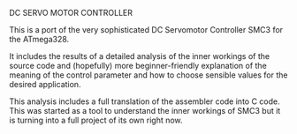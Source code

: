 DC SERVO MOTOR CONTROLLER


This is a port of the very sophisticated DC Servomotor Controller SMC3 for the ATmega328.

It includes the results of a detailed analysis of the inner workings of the source code and (hopefully) more beginner-friendly explanation of the meaning of the control parameter and how to choose sensible values for the desired application.

This analysis includes a full translation of the assembler code into C code. This was started as a tool to understand the inner workings of SMC3 but it is turning into a full project of its own right now.
